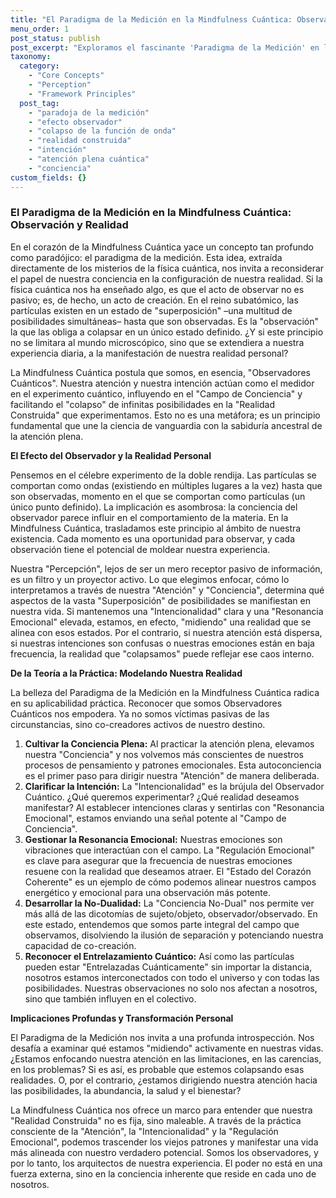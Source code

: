 ```yaml
---
title: "El Paradigma de la Medición en la Mindfulness Cuántica: Observación y Realidad"
menu_order: 1
post_status: publish
post_excerpt: "Exploramos el fascinante 'Paradigma de la Medición' en la Mindfulness Cuántica, desentrañando cómo el acto de observar, imitando el efecto del observador cuántico, moldea nuestra realidad. Este artículo profundiza en la interconexión entre la conciencia, la intención y la manifestación de nuestras experiencias, ofreciendo una nueva perspectiva sobre el poder de nuestra atención."
taxonomy:
  category:
    - "Core Concepts"
    - "Perception"
    - "Framework Principles"
  post_tag:
    - "paradoja de la medición"
    - "efecto observador"
    - "colapso de la función de onda"
    - "realidad construida"
    - "intención"
    - "atención plena cuántica"
    - "conciencia"
custom_fields: {}
---
```


### El Paradigma de la Medición en la Mindfulness Cuántica: Observación y Realidad

En el corazón de la Mindfulness Cuántica yace un concepto tan profundo como paradójico: el paradigma de la medición. Esta idea, extraída directamente de los misterios de la física cuántica, nos invita a reconsiderar el papel de nuestra conciencia en la configuración de nuestra realidad. Si la física cuántica nos ha enseñado algo, es que el acto de observar no es pasivo; es, de hecho, un acto de creación. En el reino subatómico, las partículas existen en un estado de "superposición" –una multitud de posibilidades simultáneas– hasta que son observadas. Es la "observación" la que las obliga a colapsar en un único estado definido. ¿Y si este principio no se limitara al mundo microscópico, sino que se extendiera a nuestra experiencia diaria, a la manifestación de nuestra realidad personal?

La Mindfulness Cuántica postula que somos, en esencia, "Observadores Cuánticos". Nuestra atención y nuestra intención actúan como el medidor en el experimento cuántico, influyendo en el "Campo de Conciencia" y facilitando el "colapso" de infinitas posibilidades en la "Realidad Construida" que experimentamos. Esto no es una metáfora; es un principio fundamental que une la ciencia de vanguardia con la sabiduría ancestral de la atención plena.

**El Efecto del Observador y la Realidad Personal**

Pensemos en el célebre experimento de la doble rendija. Las partículas se comportan como ondas (existiendo en múltiples lugares a la vez) hasta que son observadas, momento en el que se comportan como partículas (un único punto definido). La implicación es asombrosa: la conciencia del observador parece influir en el comportamiento de la materia. En la Mindfulness Cuántica, trasladamos este principio al ámbito de nuestra existencia. Cada momento es una oportunidad para observar, y cada observación tiene el potencial de moldear nuestra experiencia.

Nuestra "Percepción", lejos de ser un mero receptor pasivo de información, es un filtro y un proyector activo. Lo que elegimos enfocar, cómo lo interpretamos a través de nuestra "Atención" y "Conciencia", determina qué aspectos de la vasta "Superposición" de posibilidades se manifiestan en nuestra vida. Si mantenemos una "Intencionalidad" clara y una "Resonancia Emocional" elevada, estamos, en efecto, "midiendo" una realidad que se alinea con esos estados. Por el contrario, si nuestra atención está dispersa, si nuestras intenciones son confusas o nuestras emociones están en baja frecuencia, la realidad que "colapsamos" puede reflejar ese caos interno.

**De la Teoría a la Práctica: Modelando Nuestra Realidad**

La belleza del Paradigma de la Medición en la Mindfulness Cuántica radica en su aplicabilidad práctica. Reconocer que somos Observadores Cuánticos nos empodera. Ya no somos víctimas pasivas de las circunstancias, sino co-creadores activos de nuestro destino.

1.  **Cultivar la Conciencia Plena:** Al practicar la atención plena, elevamos nuestra "Conciencia" y nos volvemos más conscientes de nuestros procesos de pensamiento y patrones emocionales. Esta autoconciencia es el primer paso para dirigir nuestra "Atención" de manera deliberada.
2.  **Clarificar la Intención:** La "Intencionalidad" es la brújula del Observador Cuántico. ¿Qué queremos experimentar? ¿Qué realidad deseamos manifestar? Al establecer intenciones claras y sentirlas con "Resonancia Emocional", estamos enviando una señal potente al "Campo de Conciencia".
3.  **Gestionar la Resonancia Emocional:** Nuestras emociones son vibraciones que interactúan con el campo. La "Regulación Emocional" es clave para asegurar que la frecuencia de nuestras emociones resuene con la realidad que deseamos atraer. El "Estado del Corazón Coherente" es un ejemplo de cómo podemos alinear nuestros campos energético y emocional para una observación más potente.
4.  **Desarrollar la No-Dualidad:** La "Conciencia No-Dual" nos permite ver más allá de las dicotomías de sujeto/objeto, observador/observado. En este estado, entendemos que somos parte integral del campo que observamos, disolviendo la ilusión de separación y potenciando nuestra capacidad de co-creación.
5.  **Reconocer el Entrelazamiento Cuántico:** Así como las partículas pueden estar "Entrelazadas Cuánticamente" sin importar la distancia, nosotros estamos interconectados con todo el universo y con todas las posibilidades. Nuestras observaciones no solo nos afectan a nosotros, sino que también influyen en el colectivo.

**Implicaciones Profundas y Transformación Personal**

El Paradigma de la Medición nos invita a una profunda introspección. Nos desafía a examinar qué estamos "midiendo" activamente en nuestras vidas. ¿Estamos enfocando nuestra atención en las limitaciones, en las carencias, en los problemas? Si es así, es probable que estemos colapsando esas realidades. O, por el contrario, ¿estamos dirigiendo nuestra atención hacia las posibilidades, la abundancia, la salud y el bienestar?

La Mindfulness Cuántica nos ofrece un marco para entender que nuestra "Realidad Construida" no es fija, sino maleable. A través de la práctica consciente de la "Atención", la "Intencionalidad" y la "Regulación Emocional", podemos trascender los viejos patrones y manifestar una vida más alineada con nuestro verdadero potencial. Somos los observadores, y por lo tanto, los arquitectos de nuestra experiencia. El poder no está en una fuerza externa, sino en la conciencia inherente que reside en cada uno de nosotros.